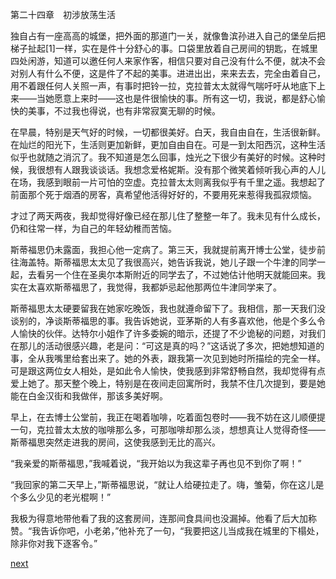 
第二十四章　初涉放荡生活

独自占有一座高高的城堡，把外面的那道门一关，就像鲁滨孙进入自己的堡垒后把梯子扯起[1]一样，实在是件十分舒心的事。口袋里放着自己房间的钥匙，在城里四处闲游，知道可以邀任何人来家作客，相信只要对自己没有什么不便，就决不会对别人有什么不便，这是件了不起的美事。进进出出，来来去去，完全由着自己，用不着跟任何人关照一声，有事时把铃一拉，克拉普太太就得气喘吁吁从地底下上来——当她愿意上来时——这也是件很愉快的事。所有这一切，我说，都是舒心愉快的美事，不过我也得说，也有非常寂寞无聊的时候。

在早晨，特别是天气好的时候，一切都很美好。白天，我自由自在，生活很新鲜。在灿烂的阳光下，生活则更加新鲜，更加自由自在。可是一到太阳西沉，这种生活似乎也就随之消沉了。我不知道是怎么回事，烛光之下很少有美好的时候。这种时候，我很想有人跟我谈谈话。我想念爱格妮斯。没有那个微笑着倾听我心声的人儿在场，我感到眼前一片可怕的空虚。克拉普太太则离我似乎有千里之遥。我想起了前面那个死于烟酒的房客，真希望他活得好好的，不要用死来惹得我孤寂烦恼。

才过了两天两夜，我却觉得好像已经在那儿住了整整一年了。我未见有什么成长，仍和往常一样，为自己的年轻幼稚而苦恼。

斯蒂福思仍未露面，我担心他一定病了。第三天，我就提前离开博士公堂，徒步前往海盖特。斯蒂福思太太见了我很高兴，她告诉我说，她儿子跟一个牛津的同学一起，去看另一个住在圣奥尔本斯附近的同学去了，不过她估计他明天就能回来。我实在太喜欢斯蒂福思了，我觉得，我都妒忌起他那两位牛津同学来了。

斯蒂福思太太硬要留我在她家吃晚饭，我也就遵命留下了。我相信，那一天我们没谈别的，净谈斯蒂福思的事。我告诉她说，亚茅斯的人有多喜欢他，他是个多么令人愉快的伙伴。达特尔小姐作了许多委婉的暗示，还提了不少诡秘的问题，对我们在那儿的活动很感兴趣，老是问：“可这是真的吗？”这话说了多次，把她想知道的事，全从我嘴里给套出来了。她的外表，跟我第一次见到她时所描绘的完全一样。可是跟这两位女人相处，是如此令人愉快，使我感到非常舒畅自然，我却觉得有点爱上她了。那天整个晚上，特别是在夜间走回寓所时，我禁不住几次提到，要是她能在白金汉街和我做伴，那该多美好啊。

早上，在去博士公堂前，我正在喝着咖啡，吃着面包卷时——我不妨在这儿顺便提一句，克拉普太太放的咖啡那么多，可那咖啡却那么淡，想想真让人觉得奇怪——斯蒂福思突然走进我的房间，这使我感到无比的高兴。

“我亲爱的斯蒂福思，”我喊着说，“我开始以为我这辈子再也见不到你了啊！”

“我回家的第二天早上，”斯蒂福思说，“就让人给硬拉走了。嗨，雏菊，你在这儿是个多么少见的老光棍啊！”

我极为得意地带他看了我的这套房间，连那间食具间也没漏掉。他看了后大加称赞。“我告诉你吧，小老弟，”他补充了一句，“我要把这儿当成我在城里的下榻处，除非你对我下逐客令。”

[next](page323)
